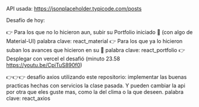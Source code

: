 
API usada: https://jsonplaceholder.typicode.com/posts


Desafío de hoy: 

👉 Para los que no lo hicieron aun, subir su Portfolio iniciado 💼 (con algo de Material-UI)  palabra clave: react_material
👉 Para los que ya lo hicieron suban los avances que hicieron en su  💼 palabra clave: react_portfolio
👉 Desplegar con vercel el desafió (minuto 23.58 https://youtu.be/CpiTuS890f0)

👉👉👉 desafío axios utilizando este repositorio: implementar las buenas practicas hechas con servicios la clase pasada. Y pueden cambiar la api por otra que eles guste mas, como la del clima o la que deseen. palabra clave: react_axios
